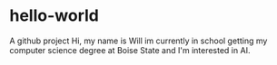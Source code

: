 # hello-world
A github project
Hi, my name is Will im currently in school getting my computer science degree at Boise State and I'm interested in AI.
